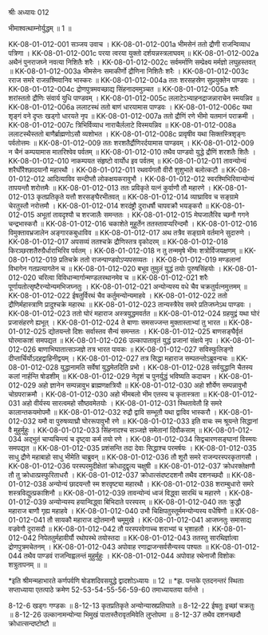 श्रीः
अध्यायः 012

भीमाश्वत्थाम्नोर्युद्धम् ॥ 1 ॥

KK-08-01-012-001	सञ्जय उवाच ।
KK-08-01-012-001a	भीमसेनं ततो द्रौणी राजन्विव्याध पत्रिणा ।
KK-08-01-012-001c	परया त्वरया युक्तो दर्शयन्नस्त्रलाघवम् ॥
KK-08-01-012-002a	अथैनं पुनराजघ्ने नवत्या निशितैः शरैः ।
KK-08-01-012-002c	सर्वमर्माणि सम्प्रेक्ष्य मर्मज्ञो लघुहस्तवत् ॥
KK-08-01-012-003a	भीमसेनः समाकीर्णो द्रौणिना निशितैः शरैः ।
KK-08-01-012-003c	रराज समरे राजन्रश्मिवानिव भास्करः ॥
KK-08-01-012-004a	ततः शरसहस्रेण सुप्रयुक्तेन पाण्डवः ।
KK-08-01-012-004c	द्रोणपुत्रमवच्छाद्य सिंहनादममुञ्चत ॥
KK-08-01-012-005a	शरैः शरांस्ततो द्रौणिः संवार्य युधि पाण्डवम् ।
KK-08-01-012-005c	ललाटेऽभ्याहनद्राजन्नाराचेन स्मयन्निव ॥
KK-08-01-012-006a	ललाटस्थं ततो बाणं धारयामास पाण्डवः ।
KK-08-01-012-006c	यथा शृङ्गं वने दृप्तः खड्गो धारयते नृप ॥
KK-08-01-012-007a	ततो द्रौणिं रणे भीमो यतमानं पराक्रमी ।
KK-08-01-012-007c	त्रिभिर्विव्याध नाराचैर्ललाटे विस्मयन्निव ॥
KK-08-01-012-008a	ललाटस्थैस्ततो बाणैर्ब्राह्मणोऽसौ व्यशोभत ।
KK-08-01-012-008c	प्रावृषीव यथा सिक्तस्त्रिशृङ्गः पर्वतोत्तमः ॥
KK-08-01-012-009	ततः शरशतैर्द्रौणिरर्दयामास पाण्डवम् ।
KK-08-01-012-009	न चैनं कम्पयामास मातरिश्वेव पर्वतम् ॥
KK-08-01-012-010	तथैव पाण्डवो युद्धे द्रौणिं शरशतैः शितैः ।
KK-08-01-012-010	नाकम्पयत संहृष्टो वार्योध इव पर्वतम् ॥
KK-08-01-012-011	तावन्योन्यं शरैर्घोरैश्छादयानौ महारथौ ।
KK-08-01-012-011	रथवर्यगतौ वीरौ शुशुभाते बलोत्कटौ ॥
KK-08-01-012-012	आदित्याविव सन्दीप्तौ लोकक्षयकरावुभौ ।
KK-08-01-012-012	स्वरश्मिभिरिवान्योन्यं तापयन्तौ शरोत्तमैः ॥
KK-08-01-012-013	ततः प्रविकृते यत्नं कुर्वाणौ तौ महारणे ।
KK-08-01-012-013	कृतप्रतिकृते यत्तौ शरसङ्घैरभीतवत् ॥
KK-08-01-012-014	व्याघ्राविव च सङ्ग्रामे चेरतुस्तौ नरोत्तमौ ।
KK-08-01-012-014	शरदंष्ट्रौ दुराधर्षौ चापवक्रौ भयङ्करौ ॥
KK-08-01-012-015	अभूतां तावदृश्यौ च शरजालैः समन्ततः ।
KK-08-01-012-015	मेघजालैरिव च्छनौ गगने चन्द्रभास्करौ ॥
KK-08-01-012-016	चकाशेते मुहूर्तेन ततस्तावप्यरिन्दमौ ।
KK-08-01-012-016	विमुक्तावभ्रजालेन अङ्गारकबुधाविव ॥
KK-08-01-012-017	अथ तत्रैव सङ्ग्रामे वर्तमाने सुदारुणे ।
KK-08-01-012-017	अपसव्यं ततश्चक्रे द्रौणिस्तत्र वृकोदरम् ॥
KK-08-01-012-018	किरञ्छरशतैरुग्रैर्धाराभिरिव पर्वतम् ।
KK-08-01-012-018	न तु तन्ममृषे भीमः शत्रोर्विजयक्षणम् ॥
KK-08-01-012-019	प्रतिचक्रे ततो राजन्पाण्डवोऽप्यपसव्यतः ।
KK-08-01-012-019	मण्डलानां विभागेन गतप्रत्यागतेन च ॥
KK-08-01-012-020	बभूव तुमुलं युद्धं तयोः पुरुषसिंहयोः ।
KK-08-01-012-020	चरित्वा विविधान्मार्गान्मण्डलस्थानमेव च ॥
KK-08-01-012-021	शरैः पूर्णायतोत्सृष्टैरन्योन्यमभिजघ्नतुः ।
KK-08-01-012-021	अन्योन्यस्य वधे चैव चक्रतुर्यत्नमुत्तमम् ॥
KK-08-01-012-022	ईषतुर्विरथं चैव कर्तुमन्योन्यमाहवे ।
KK-08-01-012-022	ततो द्रौणिर्महास्त्राणि प्रादुश्चक्रे महारथः ॥
KK-08-01-012-023	तान्यस्त्रैरेव समरे प्रतिजघ्नेऽथ पाण्डवः ।
KK-08-01-012-023	ततो घोरं महाराज अस्त्रयुद्धमवर्तत ॥
KK-08-01-012-024	ग्रहयुद्वं यथा घोरं प्रजासंहरणे ह्यभूत् ।
KK-08-01-012-024	ते बाणाः समसज्जन्त मुक्तास्ताभ्यां तु भारत ॥
KK-08-01-012-025	द्योतयन्तो दिशः सर्वास्तव सैन्यं समन्ततः ।
KK-08-01-012-025	बाणसङ्घैर्वृतं घोरमाकाशं समपद्यत ॥
KK-08-01-012-026	उल्कापातावृतं युद्धं प्रजानां संक्षये नृप ।
KK-08-01-012-026	बाणाभिघातात्सञ्जज्ञे तत्र भारत पावकः ॥
KK-08-01-012-027	सविस्फुलिङ्गो दीप्तार्चिर्योऽदहद्वाहिनीद्वयम् ।
KK-08-01-012-027	तत्र सिद्धा महाराज सम्पतन्तोऽब्रुवन्वचः ॥
KK-08-01-012-028	युद्धानामति सर्वेषां युद्धमेतदिति प्रभो ।
KK-08-01-012-028	सर्वयुद्धानि चैतस्य कलां नार्हन्ति षोडशीम् ॥
KK-08-01-012-029	नेदृशं च पुनर्युद्धं भविष्यति कदाचन ।
KK-08-01-012-029	अहो ज्ञानेन सम्पन्नावुभ ब्राह्मणक्षत्रियौ ॥
KK-08-01-012-030	अहो शौर्येण सम्पन्नावुभौ चोग्रपराक्रमौ ।
KK-08-01-012-030	अहो भीमबलो भीम एतस्य च कृतास्त्रता ॥
KK-08-01-012-031	अहो वीर्यस्य सारत्वमहो सौष्ठवमेतयोः ।
KK-08-01-012-031	स्थितावेतौ हि समरे कालान्तकयमोपमौ ॥
KK-08-01-012-032	रुद्रौ द्वावि सम्भूतौ यथा द्वाविव भास्करौ ।
KK-08-01-012-032	यमौ वा पुरुषव्याघ्रौ घोररूपावुभौ रणे ॥
KK-08-01-012-033	इति वाचः स्म श्रूयन्ते सिद्धानां वै मुहुर्मुहुः ।
KK-08-01-012-033	सिंहनादश्च सञ्जज्ञे समेतानां दिवौकसाम् ॥
KK-08-01-012-034	अद्भुतं चाप्यचिन्त्यं च दृष्ट्वा कर्म तयो रणे ।
KK-08-01-012-034	सिद्वचारणसङ्घानां विस्मयः समपद्यत ॥
KK-08-01-012-035	प्रशंसन्ति तदा देवाः सिद्धाश्च परमर्षयः ।
KK-08-01-012-035	साधु द्रौणे महाबाहो साधु भीमेति चाब्रुवन् ॥
KK-08-01-012-036	तौ शूरौ समरे राजन्परस्परकृतागसौ ।
KK-08-01-012-036	परस्परमुदीक्षेतां क्रोधादुद्वृत्य चक्षुषी ॥
KK-08-01-012-037	क्रोधरक्तेक्षणौ तौ तु क्रोधात्प्रस्फुरिताधरौ ।
KK-08-01-012-037	क्रोधात्संदष्टदशनौ तथैव दशनच्छदौ ॥
KK-08-01-012-038	अन्योन्यं छादयन्तौ स्म शरवृष्ट्या महारथौ ।
KK-08-01-012-038	शराम्बुधारो समरे शस्त्रविद्युत्प्रकाशिनौ ॥
KK-08-01-012-039	तावन्योन्यं ध्वजं विद्ध्वा सारथिं च महारणे ।
KK-08-01-012-039	अन्योन्यस्य हयान्विद्ध्वा बिभिदाते परस्परम् ॥
KK-08-01-012-040	ततः क्रुद्धौ महाराज बाणौ गृह्य महाहवे ।
KK-08-01-012-040	उभौ चिक्षिपतुस्तूर्ममन्योन्यस्य वधैषिणौ ॥
KK-08-01-012-041	तौ सायकौ महाराज द्योतमानौ चमूमुखे ।
KK-08-01-012-041	आजघ्नतुः समासाद्य वज्रवेगौ दुरासदौ ॥
KK-08-01-012-042	तौ परस्परवेगाच्च शराभ्यां च भृशाहतौ ।
KK-08-01-012-042	निपेततुर्महावीर्यौ रथोपस्थे तयोस्तदा ॥
KK-08-01-012-043	ततस्तु सारथिर्ज्ञात्वा द्रोणपुत्रमचेतनम् ।
KK-08-01-012-043	अपोवाह रणाद्राजन्सर्वसैन्यस्य पश्यतः ॥
KK-08-01-012-044	तथैव पाण्डवं राजन्विह्वलन्तं मुहुर्मुहुः ।
KK-08-01-012-044	अपोवाह रथेनाजौ विशोकः शत्रुतापनम् ॥ ॥
 
*इति श्रीमन्महाभारते कर्णपर्वणि षोडशदिवसयुद्धे द्वादशोऽध्यायः ॥ 12 ॥
*झ. पन्तके एतदनन्तरं स्थिताः सप्ताध्याया एतत्पाठे क्रमेण 52-53-54-55-56-59-60 तमाध्यायतया वर्तन्ते ।

8-12-6 खड्गः गण्डकः ॥ 8-12-13 कृतप्रतिकृते अन्योन्यास्रप्रतिघाते ॥ 8-12-22 ईषतुः इच्छां चक्रतुः ॥ 8-12-26 उल्कानामन्योन्या भिमुखं पातास्तैरावृतमिवेति लुप्तोपमा ॥ 8-12-37 तथैव दशनच्छदौ क्रोधात्सन्दष्टोष्टौ ॥
